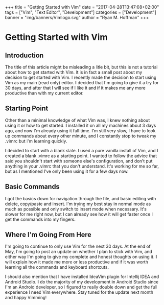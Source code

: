 +++
title = "Getting Started with Vim"
date = "2017-04-28T13:47:08+02:00"
tags = ["Vim", "Text Editor", "Development"]
categories = ["Development"]
banner = "img/banners/Vimlogo.svg"
author = "Ryan M. Hoffman"
+++

# Getting Started with Vim  

## Introduction  
The title of this article might be misleading a litle bit, but this is not a tutorial about how to get started with Vim. It is in fact a small post about my decision to get started with Vim. I recently made the decision to start using Vim as my main (read only) editor. I decided that I'm going to give it a try for 30 days, and after that I will see if I like it and if it makes me any more productive than with my current editor.   

## Starting Point  
Other than a minimal knowledge of what Vim was, I knew nothing about using it or how to get started. I installed it on all my machines about 3 days ago, and now I'm already using it full time. I'm still very slow, I have to look up commands about every other minute, and I constantly stop to tweak my .vimrc but I'm learning quickly. 

I decided to start with a blank slate. I used a pure vanilla install of Vim, and I created a blank .vimrc as a starting point. I wanted to follow the advice that said you shouldn't start with someone else's configuration, and don't put anything in your .vimrc that you don't understand. It's working for me so far, but as I mentioned I've only been using it for a few days now.

## Basic Commands  
I got the basics down for navigation through the file, and basic editing with delete, copy/paste and insert. I'm trying my best stay in normal mode as much as possible and only switch to insert mode when necessary. It's slower for me right now, but I can already see how it will get faster once I get the commands into my fingers. 

## Where I'm Going From Here  
I'm going to continue to only use Vim for the next 30 days. At the end of May, I'm going to post an update on whether I plan to stick with Vim, and either way I'm going to give my complete and honest thoughts on using it. I will explain how it made me more or less productive and if it was worth learning all the commands and keyboard shortcuts.  

I should also mention that I have installed IdeaVim plugin for Intellij IDEA and Android Studio. I do the majority of my development in Android Studio since I'm an Android developer, so I figured to really double down and get the full experience I need Vim everywhere. Stay tuned for the update next month and happy Vimming!
